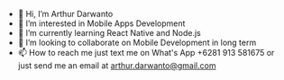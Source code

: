 - 👋 Hi, I’m Arthur Darwanto
- 👀 I’m interested in Mobile Apps Development
- 🌱 I’m currently learning React Native and Node.js
- 💞️ I’m looking to collaborate on Mobile Development in long term
- 📫 How to reach me just text me on What's App +6281 913 581675 or just send me an email at arthur.darwanto@gmail.com

<!---
arthur-da-1205/arthur-da-1205 is a ✨ special ✨ repository because its `README.md` (this file) appears on your GitHub profile.
You can click the Preview link to take a look at your changes.
--->
